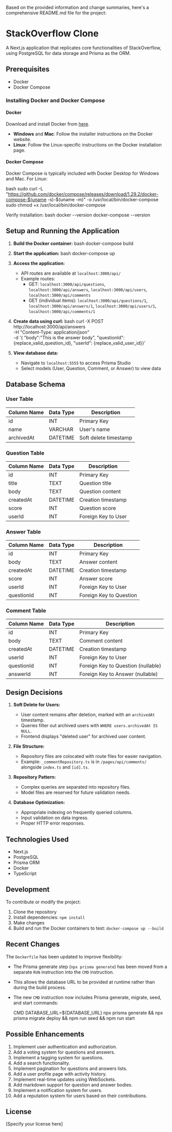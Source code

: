 Based on the provided information and change summaries, here's a comprehensive README.md file for the project:

# StackOverflow Clone

A Next.js application that replicates core functionalities of StackOverflow, using PostgreSQL for data storage and Prisma as the ORM.

## Prerequisites

- Docker
- Docker Compose

### Installing Docker and Docker Compose

#### Docker

Download and install Docker from [here](https://www.docker.com/get-started).

- **Windows** and **Mac**: Follow the installer instructions on the Docker website.
- **Linux**: Follow the Linux-specific instructions on the Docker installation page.

#### Docker Compose

Docker Compose is typically included with Docker Desktop for Windows and Mac. For Linux:

bash
sudo curl -L "https://github.com/docker/compose/releases/download/1.29.2/docker-compose-$(uname -s)-$(uname -m)" -o /usr/local/bin/docker-compose
sudo chmod +x /usr/local/bin/docker-compose


Verify installation:
bash
docker --version
docker-compose --version


## Setup and Running the Application

1. **Build the Docker container:**
   bash
   docker-compose build
   

2. **Start the application:**
   bash
   docker-compose up
   

3. **Access the application:**
   - API routes are available at `localhost:3000/api/`
   - Example routes:
     - GET: `localhost:3000/api/questions`, `localhost:3000/api/answers`, `localhost:3000/api/users`, `localhost:3000/api/comments`
     - GET (individual items): `localhost:3000/api/questions/1`, `localhost:3000/api/answers/1`, `localhost:3000/api/users/1`, `localhost:3000/api/comments/1`

4. **Create data using curl:**
   bash
   curl -X POST http://localhost:3000/api/answers \
     -H "Content-Type: application/json" \
     -d '{ "body":"This is the answer body", "questionId": {replace_valid_question_id}, "userId": {replace_valid_user_id}}'
   

5. **View database data:**
   - Navigate to `localhost:5555` to access Prisma Studio
   - Select models (User, Question, Comment, or Answer) to view data

## Database Schema

### User Table
| Column Name | Data Type | Description |
|-------------|-----------|-------------|
| id          | INT       | Primary Key |
| name        | VARCHAR   | User's name |
| archivedAt  | DATETIME  | Soft delete timestamp |

### Question Table
| Column Name | Data Type | Description |
|-------------|-----------|-------------|
| id          | INT       | Primary Key |
| title       | TEXT      | Question title |
| body        | TEXT      | Question content |
| createdAt   | DATETIME  | Creation timestamp |
| score       | INT       | Question score |
| userId      | INT       | Foreign Key to User |

### Answer Table
| Column Name | Data Type | Description |
|-------------|-----------|-------------|
| id          | INT       | Primary Key |
| body        | TEXT      | Answer content |
| createdAt   | DATETIME  | Creation timestamp |
| score       | INT       | Answer score |
| userId      | INT       | Foreign Key to User |
| questionId  | INT       | Foreign Key to Question |

### Comment Table
| Column Name | Data Type | Description |
|-------------|-----------|-------------|
| id          | INT       | Primary Key |
| body        | TEXT      | Comment content |
| createdAt   | DATETIME  | Creation timestamp |
| userId      | INT       | Foreign Key to User |
| questionId  | INT       | Foreign Key to Question (nullable) |
| answerId    | INT       | Foreign Key to Answer (nullable) |

## Design Decisions

1. **Soft Delete for Users:**
   - User content remains after deletion, marked with an `archivedAt` timestamp.
   - Queries filter out archived users with `WHERE users.archivedAt IS NULL`.
   - Frontend displays "deleted user" for archived user content.

2. **File Structure:**
   - Repository files are colocated with route files for easier navigation.
   - Example: `_commentRepository.ts` is in `/pages/api/comments/` alongside `index.ts` and `[id].ts`.

3. **Repository Pattern:**
   - Complex queries are separated into repository files.
   - Model files are reserved for future validation needs.

4. **Database Optimization:**
   - Appropriate indexing on frequently queried columns.
   - Input validation on data ingress.
   - Proper HTTP error responses.

## Technologies Used

- Next.js
- PostgreSQL
- Prisma ORM
- Docker
- TypeScript

## Development

To contribute or modify the project:

1. Clone the repository
2. Install dependencies: `npm install`
3. Make changes
4. Build and run the Docker containers to test: `docker-compose up --build`

## Recent Changes

The `Dockerfile` has been updated to improve flexibility:

- The Prisma generate step (`npx prisma generate`) has been moved from a separate `RUN` instruction into the `CMD` instruction.
- This allows the database URL to be provided at runtime rather than during the build process.
- The new `CMD` instruction now includes Prisma generate, migrate, seed, and start commands:
  
  CMD DATABASE_URL=${DATABASE_URL} npx prisma generate && npx prisma migrate deploy && npm run seed && npm run start
  

## Possible Enhancements

1. Implement user authentication and authorization.
2. Add a voting system for questions and answers.
3. Implement a tagging system for questions.
4. Add a search functionality.
5. Implement pagination for questions and answers lists.
6. Add a user profile page with activity history.
7. Implement real-time updates using WebSockets.
8. Add markdown support for question and answer bodies.
9. Implement a notification system for users.
10. Add a reputation system for users based on their contributions.

## License

[Specify your license here]